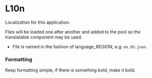 # L10n

Localization for this application.

Files will be loaded one after another and added to the pool so the translatable component may be used.

- File is named in the fashion of language_REGION, e.g: `en_US.json`.

### Formatting

Keep formatting simple, if there is something bold, make it bold.
